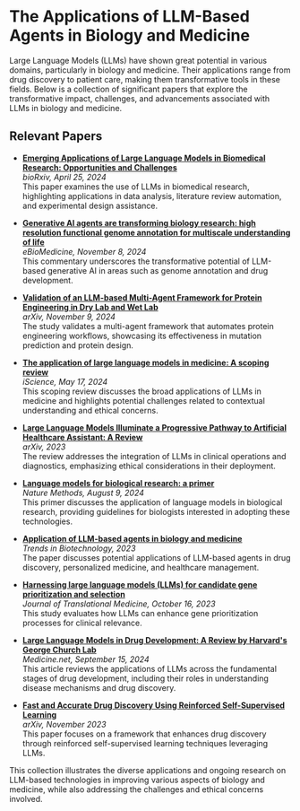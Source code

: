 # The Applications of LLM-Based Agents in Biology and Medicine

Large Language Models (LLMs) have shown great potential in various domains, particularly in biology and medicine. Their applications range from drug discovery to patient care, making them transformative tools in these fields. Below is a collection of significant papers that explore the transformative impact, challenges, and advancements associated with LLMs in biology and medicine.

## Relevant Papers

- **[Emerging Applications of Large Language Models in Biomedical Research: Opportunities and Challenges](https://www.biorxiv.org/content/10.1101/2024.04.25.591003v1.full.pdf)**  
  *bioRxiv, April 25, 2024*  
  This paper examines the use of LLMs in biomedical research, highlighting applications in data analysis, literature review automation, and experimental design assistance.

- **[Generative AI agents are transforming biology research: high resolution functional genome annotation for multiscale understanding of life](https://www.thelancet.com/journals/ebiom/article/PIIS2352-3964(24)00482-1/fulltext)**  
  *eBioMedicine, November 8, 2024*  
  This commentary underscores the transformative potential of LLM-based generative AI in areas such as genome annotation and drug development.

- **[Validation of an LLM-based Multi-Agent Framework for Protein Engineering in Dry Lab and Wet Lab](https://arxiv.org/abs/2411.06029)**  
  *arXiv, November 9, 2024*  
  The study validates a multi-agent framework that automates protein engineering workflows, showcasing its effectiveness in mutation prediction and protein design.

- **[The application of large language models in medicine: A scoping review](https://doi.org/10.1016/j.isci.2024.109713)**  
  *iScience, May 17, 2024*  
  This scoping review discusses the broad applications of LLMs in medicine and highlights potential challenges related to contextual understanding and ethical concerns.

- **[Large Language Models Illuminate a Progressive Pathway to Artificial Healthcare Assistant: A Review](https://arxiv.org/abs/2311.01918)**  
  *arXiv, 2023*  
  The review addresses the integration of LLMs in clinical operations and diagnostics, emphasizing ethical considerations in their deployment.

- **[Language models for biological research: a primer](https://doi.org/10.1038/s41592-024-02354-y)**  
  *Nature Methods, August 9, 2024*  
  This primer discusses the application of language models in biological research, providing guidelines for biologists interested in adopting these technologies.

- **[Application of LLM-based agents in biology and medicine](https://www.sciencedirect.com/science/article/pii/S1361841523000634)**  
  *Trends in Biotechnology, 2023*  
  The paper discusses potential applications of LLM-based agents in drug discovery, personalized medicine, and healthcare management.

- **[Harnessing large language models (LLMs) for candidate gene prioritization and selection](https://translational-medicine.biomedcentral.com/articles/10.1186/s12967-023-04576-8)**  
  *Journal of Translational Medicine, October 16, 2023*  
  This study evaluates how LLMs can enhance gene prioritization processes for clinical relevance.

- **[Large Language Models in Drug Development: A Review by Harvard's George Church Lab](https://www.medicine.net/news/Medicalresearch/Large-Language-Models-in-Drug-Development-A-Review-by-Harvard-s-George-Church-Lab.html)**  
  *Medicine.net, September 15, 2024*  
  This article reviews the applications of LLMs across the fundamental stages of drug development, including their roles in understanding disease mechanisms and drug discovery.

- **[Fast and Accurate Drug Discovery Using Reinforced Self-Supervised Learning](https://arxiv.org/pdf/2311.07621)**  
  *arXiv, November 2023*  
  This paper focuses on a framework that enhances drug discovery through reinforced self-supervised learning techniques leveraging LLMs.

This collection illustrates the diverse applications and ongoing research on LLM-based technologies in improving various aspects of biology and medicine, while also addressing the challenges and ethical concerns involved.